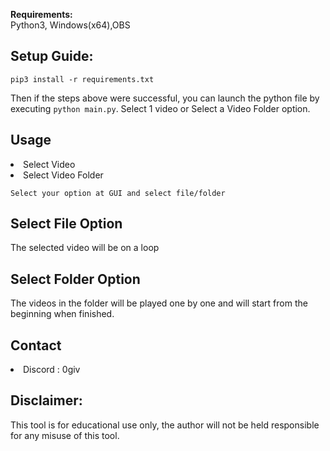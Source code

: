 

**Requirements:**\
Python3, Windows(x64),OBS


## **Setup Guide:**

```
pip3 install -r requirements.txt
```
Then if the steps above were successful, you can launch the python file by executing ```python main.py```. Select 1 video or Select a Video Folder option.


## **Usage**
<li>Select Video</li>
<li>Select Video Folder</li>

```
Select your option at GUI and select file/folder
```
## **Select File Option**
The selected video will be on a loop

## **Select Folder Option**
The videos in the folder will be played one by one and will start from the beginning when finished.

## **Contact**
<li>Discord : 0giv
  
## **Disclaimer:**

This tool is for educational use only, the author will not be held responsible for any misuse of this tool.
